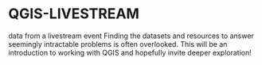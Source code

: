 # QGIS-LIVESTREAM
data from a livestream event
Finding the datasets and resources to answer seemingly intractable problems is often overlooked.
This will be an introduction to working with QGIS and hopefully invite deeper exploration!
